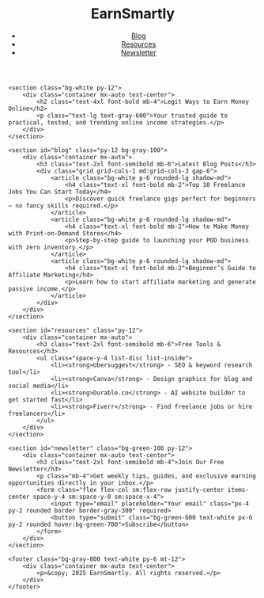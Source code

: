 <!DOCTYPE html>
<html lang="en">

<head>
    <meta charset="UTF-8">
    <meta name="viewport" content="width=device-width, initial-scale=1.0">
    <title>EarnSmartly - Make Money Online</title>
    <link href="https://cdn.jsdelivr.net/npm/tailwindcss@2.2.19/dist/tailwind.min.css" rel="stylesheet">
</head>

<body class="bg-gray-50 text-gray-800">
    <header class="bg-green-600 text-white p-6 shadow-md">
        <div class="container mx-auto flex justify-between items-center">
            <h1 class="text-2xl font-bold">EarnSmartly</h1>
            <nav>
                <ul class="flex space-x-4">
                    <li><a href="#blog" class="hover:underline">Blog</a></li>
                    <li><a href="#resources" class="hover:underline">Resources</a></li>
                    <li><a href="#newsletter" class="hover:underline">Newsletter</a></li>
                </ul>
            </nav>
        </div>
    </header>

    <section class="bg-white py-12">
        <div class="container mx-auto text-center">
            <h2 class="text-4xl font-bold mb-4">Legit Ways to Earn Money Online</h2>
            <p class="text-lg text-gray-600">Your trusted guide to practical, tested, and trending online income strategies.</p>
        </div>
    </section>

    <section id="blog" class="py-12 bg-gray-100">
        <div class="container mx-auto">
            <h3 class="text-2xl font-semibold mb-6">Latest Blog Posts</h3>
            <div class="grid grid-cols-1 md:grid-cols-3 gap-6">
                <article class="bg-white p-6 rounded-lg shadow-md">
                    <h4 class="text-xl font-bold mb-2">Top 10 Freelance Jobs You Can Start Today</h4>
                    <p>Discover quick freelance gigs perfect for beginners — no fancy skills required.</p>
                </article>
                <article class="bg-white p-6 rounded-lg shadow-md">
                    <h4 class="text-xl font-bold mb-2">How to Make Money with Print-on-Demand Stores</h4>
                    <p>Step-by-step guide to launching your POD business with zero inventory.</p>
                </article>
                <article class="bg-white p-6 rounded-lg shadow-md">
                    <h4 class="text-xl font-bold mb-2">Beginner’s Guide to Affiliate Marketing</h4>
                    <p>Learn how to start affiliate marketing and generate passive income.</p>
                </article>
            </div>
        </div>
    </section>

    <section id="resources" class="py-12">
        <div class="container mx-auto">
            <h3 class="text-2xl font-semibold mb-6">Free Tools & Resources</h3>
            <ul class="space-y-4 list-disc list-inside">
                <li><strong>Ubersuggest</strong> - SEO & keyword research tool</li>
                <li><strong>Canva</strong> - Design graphics for blog and social media</li>
                <li><strong>Durable.co</strong> - AI website builder to get started fast</li>
                <li><strong>Fiverr</strong> - Find freelance jobs or hire freelancers</li>
            </ul>
        </div>
    </section>

    <section id="newsletter" class="bg-green-100 py-12">
        <div class="container mx-auto text-center">
            <h3 class="text-2xl font-semibold mb-4">Join Our Free Newsletter</h3>
            <p class="mb-4">Get weekly tips, guides, and exclusive earning opportunities directly in your inbox.</p>
            <form class="flex flex-col sm:flex-row justify-center items-center space-y-4 sm:space-y-0 sm:space-x-4">
                <input type="email" placeholder="Your email" class="px-4 py-2 rounded border border-gray-300" required>
                <button type="submit" class="bg-green-600 text-white px-6 py-2 rounded hover:bg-green-700">Subscribe</button>
            </form>
        </div>
    </section>

    <footer class="bg-gray-800 text-white py-6 mt-12">
        <div class="container mx-auto text-center">
            <p>&copy; 2025 EarnSmartly. All rights reserved.</p>
        </div>
    </footer>
</body>

</html>
